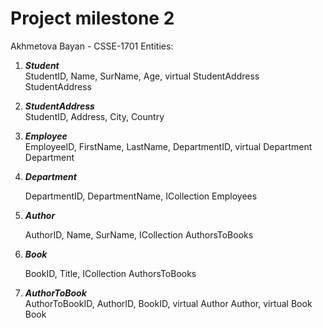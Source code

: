 # Project milestone 2
Akhmetova Bayan - CSSE-1701
Entities:
1.	***Student***		  
    StudentID, Name, SurName, Age, virtual StudentAddress StudentAddress
2.	***StudentAddress***	  
    StudentID, Address, City, Country
3.	***Employee***		
    EmployeeID, FirstName, LastName, DepartmentID, virtual Department Department
4.	***Department***

    DepartmentID, DepartmentName, ICollection<Employee> Employees
5.	***Author***	

    AuthorID, Name, SurName, ICollection<AuthorToBook> AuthorsToBooks
6.	***Book***	

    BookID, Title, ICollection<AuthorToBook> AuthorsToBooks
7.	***AuthorToBook***	  
    AuthorToBookID, AuthorID, BookID, virtual Author Author, virtual Book Book
